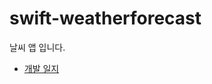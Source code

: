 # swift-weatherforecast
날씨 앱 입니다.

- [개발 일지](https://github.com/puuurm/swift-weatherforecast/issues?q=is%3Aopen+is%3Aissue)